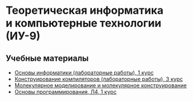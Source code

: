 # Теоретическая информатика и компьютерные технологии (ИУ-9)

## Учебные материалы
* [Основы информатики (лабораторные работы), 1 курс](scheme-labs)
* [Конструирование компиляторов (лабораторные работы), 3 курс](compiler-labs)
* [Молекулярное моделирование и молекулярное конструирование](camd)
* [Основы программирования, Л4, 1 курс](L4)
